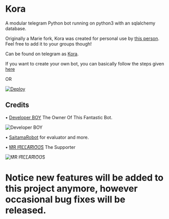 
# Kora
A modular telegram Python bot running on python3 with an sqlalchemy database.

Originally a Marie fork, Kora was created for personal use by [this person](https://t.me/Itz_kora). Feel free to add it to your groups though!

Can be found on telegram as [Kora](https://t.me/Koragroup_bot).

If you want to create your own bot, you can basically follow the steps given [here](https://github.com/PaulSonOfLars/tgbot/blob/master/README.md)

OR

[![Deploy](https://www.herokucdn.com/deploy/button.svg)](https://heroku.com/deploy?template=https://github.com/kushal-modi/KoraBot.git)

## Credits

• [Developer BOY](https://t.me/Developer_boy_sd_owner) The Owner Of This Fantastic Bot.

  ![Developer BOY](https://telegra.ph/file/66455ecc1018b1ac294ef.jpg)




• [SaitamaRobot](https://github.com/AnimeKaizoku/SaitamaRobot) for evaluator and more.






• [M͆R͆ H͆I͆L͆L͆A͆R͆I͆O͆U͆S͆](https://t.me/Itz_Mr_Hillarious) The Supporter
 


  ![M͆R͆ H͆I͆L͆L͆A͆R͆I͆O͆U͆S͆](https://telegra.ph/file/7da0574d9616021010b43.jpg)



# Notice new features will be added to this project anymore, however occasional bug fixes will be released.




